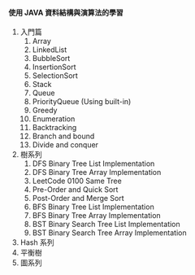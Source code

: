 #### 使用 JAVA 資料結構與演算法的學習

1. 入門篇
   1. Array
   2. LinkedList
   3. BubbleSort
   4. InsertionSort
   5. SelectionSort
   6. Stack
   7. Queue
   8. PriorityQueue (Using built-in)
   9. Greedy
   10. Enumeration
   11. Backtracking
   12. Branch and bound
   13. Divide and conquer
2. 樹系列
   1. DFS Binary Tree List Implementation
   2. DFS Binary Tree Array Implementation
   3. LeetCode 0100 Same Tree
   4. Pre-Order and Quick Sort
   5. Post-Order and Merge Sort
   6. BFS Binary Tree List Implementation
   7. BFS Binary Tree Array Implementation
   8. BST Binary Search Tree List Implementation
   9. BST Binary Search Tree Array Implementation
3. Hash 系列
4. 平衡樹
5. 圖系列
